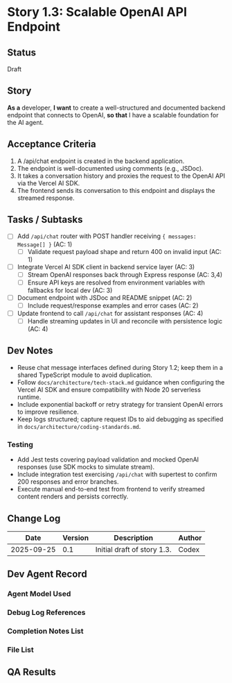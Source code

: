 # Story 1.3: Scalable OpenAI API Endpoint

## Status
Draft

## Story
**As a** developer,
**I want** to create a well-structured and documented backend endpoint that connects to OpenAI,
**so that** I have a scalable foundation for the AI agent.

## Acceptance Criteria
1. A /api/chat endpoint is created in the backend application.
2. The endpoint is well-documented using comments (e.g., JSDoc).
3. It takes a conversation history and proxies the request to the OpenAI API via the Vercel AI SDK.
4. The frontend sends its conversation to this endpoint and displays the streamed response.

## Tasks / Subtasks
- [ ] Add `/api/chat` router with POST handler receiving `{ messages: Message[] }` (AC: 1)
  - [ ] Validate request payload shape and return 400 on invalid input (AC: 1)
- [ ] Integrate Vercel AI SDK client in backend service layer (AC: 3)
  - [ ] Stream OpenAI responses back through Express response (AC: 3,4)
  - [ ] Ensure API keys are resolved from environment variables with fallbacks for local dev (AC: 3)
- [ ] Document endpoint with JSDoc and README snippet (AC: 2)
  - [ ] Include request/response examples and error cases (AC: 2)
- [ ] Update frontend to call `/api/chat` for assistant responses (AC: 4)
  - [ ] Handle streaming updates in UI and reconcile with persistence logic (AC: 4)

## Dev Notes
- Reuse chat message interfaces defined during Story 1.2; keep them in a shared TypeScript module to avoid duplication.
- Follow `docs/architecture/tech-stack.md` guidance when configuring the Vercel AI SDK and ensure compatibility with Node 20 serverless runtime.
- Include exponential backoff or retry strategy for transient OpenAI errors to improve resilience.
- Keep logs structured; capture request IDs to aid debugging as specified in `docs/architecture/coding-standards.md`.

### Testing
- Add Jest tests covering payload validation and mocked OpenAI responses (use SDK mocks to simulate stream).
- Include integration test exercising `/api/chat` with supertest to confirm 200 responses and error branches.
- Execute manual end-to-end test from frontend to verify streamed content renders and persists correctly.

## Change Log
| Date       | Version | Description                 | Author |
| ---------- | ------- | --------------------------- | ------ |
| 2025-09-25 | 0.1     | Initial draft of story 1.3. | Codex  |

## Dev Agent Record

### Agent Model Used

### Debug Log References

### Completion Notes List

### File List

## QA Results

